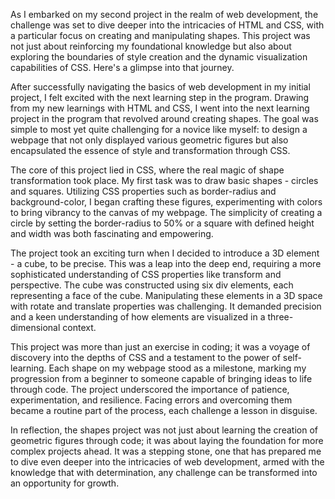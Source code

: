 As I embarked on my second project in the realm of web development, the challenge was set to dive deeper into the intricacies of HTML and CSS, with a particular focus on creating and manipulating shapes. This project was not just about reinforcing my foundational knowledge but also about exploring the boundaries of style creation and the dynamic visualization capabilities of CSS. Here's a glimpse into that journey.

After successfully navigating the basics of web development in my initial project, I felt excited with the next learning step in the program. Drawing from my new learnings with HTML and CSS, I went into the next learning project in the program that revolved around creating shapes. The goal was simple to most yet quite challenging for a novice like myself: to design a webpage that not only displayed various geometric figures but also encapsulated the essence of style and transformation through CSS.

The core of this project lied in CSS, where the real magic of shape transformation took place. My first task was to draw basic shapes - circles and squares. Utilizing CSS properties such as border-radius and background-color, I began crafting these figures, experimenting with colors to bring vibrancy to the canvas of my webpage. The simplicity of creating a circle by setting the border-radius to 50% or a square with defined height and width was both fascinating and empowering.

The project took an exciting turn when I decided to introduce a 3D element - a cube, to be precise. This was a leap into the deep end, requiring a more sophisticated understanding of CSS properties like transform and perspective. The cube was constructed using six div elements, each representing a face of the cube. Manipulating these elements in a 3D space with rotate and translate properties was challenging. It demanded precision and a keen understanding of how elements are visualized in a three-dimensional context.

This project was more than just an exercise in coding; it was a voyage of discovery into the depths of CSS and a testament to the power of self-learning. Each shape on my webpage stood as a milestone, marking my progression from a beginner to someone capable of bringing ideas to life through code. The project underscored the importance of patience, experimentation, and resilience. Facing errors and overcoming them became a routine part of the process, each challenge a lesson in disguise.

In reflection, the shapes project was not just about learning the creation of geometric figures through code; it was about laying the foundation for more complex projects ahead. It was a stepping stone, one that has prepared me to dive even deeper into the intricacies of web development, armed with the knowledge that with determination, any challenge can be transformed into an opportunity for growth.
